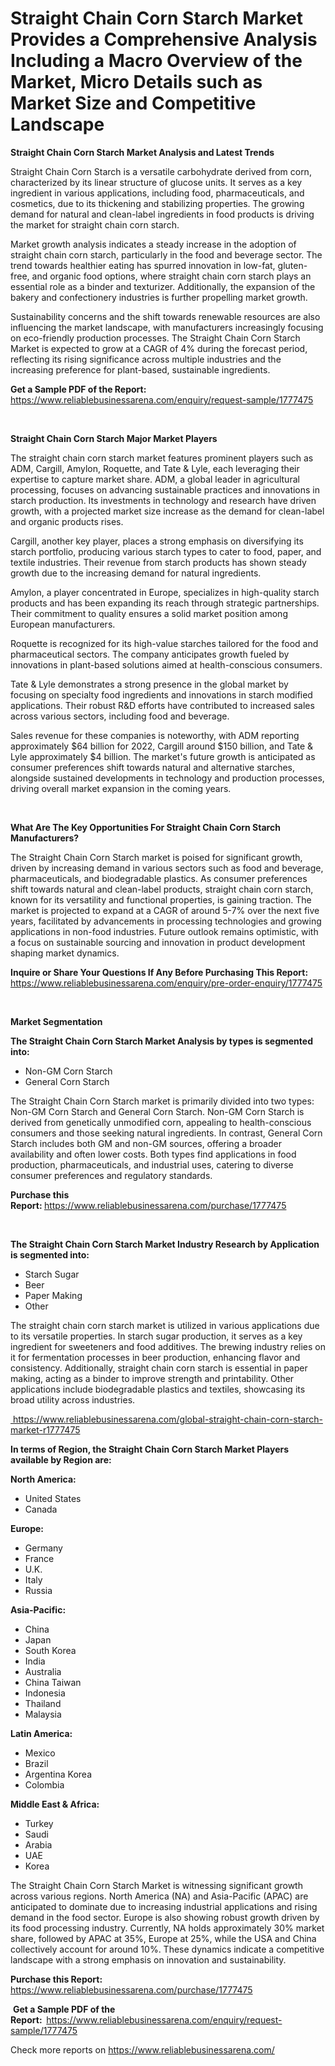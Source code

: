 <p><h1>Straight Chain Corn Starch Market Provides a Comprehensive Analysis Including a Macro Overview of the Market, Micro Details such as Market Size and Competitive Landscape</h1></p><p><strong>Straight Chain Corn Starch Market Analysis and Latest Trends</strong></p>
<p><p>Straight Chain Corn Starch is a versatile carbohydrate derived from corn, characterized by its linear structure of glucose units. It serves as a key ingredient in various applications, including food, pharmaceuticals, and cosmetics, due to its thickening and stabilizing properties. The growing demand for natural and clean-label ingredients in food products is driving the market for straight chain corn starch.</p><p>Market growth analysis indicates a steady increase in the adoption of straight chain corn starch, particularly in the food and beverage sector. The trend towards healthier eating has spurred innovation in low-fat, gluten-free, and organic food options, where straight chain corn starch plays an essential role as a binder and texturizer. Additionally, the expansion of the bakery and confectionery industries is further propelling market growth.</p><p>Sustainability concerns and the shift towards renewable resources are also influencing the market landscape, with manufacturers increasingly focusing on eco-friendly production processes. The Straight Chain Corn Starch Market is expected to grow at a CAGR of 4% during the forecast period, reflecting its rising significance across multiple industries and the increasing preference for plant-based, sustainable ingredients.</p></p>
<p><strong>Get a Sample PDF of the Report:&nbsp;</strong> <a href="https://www.reliablebusinessarena.com/enquiry/request-sample/1777475?utm_campaign=2112&utm_medium=2&utm_source=Github&utm_content=ia&utm_term=02022025&utm_id=straight-chain-corn-starch">https://www.reliablebusinessarena.com/enquiry/request-sample/1777475</a></p>
<p>&nbsp;</p>
<p><strong>Straight Chain Corn Starch Major Market Players</strong></p>
<p><p>The straight chain corn starch market features prominent players such as ADM, Cargill, Amylon, Roquette, and Tate & Lyle, each leveraging their expertise to capture market share. ADM, a global leader in agricultural processing, focuses on advancing sustainable practices and innovations in starch production. Its investments in technology and research have driven growth, with a projected market size increase as the demand for clean-label and organic products rises.</p><p>Cargill, another key player, places a strong emphasis on diversifying its starch portfolio, producing various starch types to cater to food, paper, and textile industries. Their revenue from starch products has shown steady growth due to the increasing demand for natural ingredients.</p><p>Amylon, a player concentrated in Europe, specializes in high-quality starch products and has been expanding its reach through strategic partnerships. Their commitment to quality ensures a solid market position among European manufacturers.</p><p>Roquette is recognized for its high-value starches tailored for the food and pharmaceutical sectors. The company anticipates growth fueled by innovations in plant-based solutions aimed at health-conscious consumers.</p><p>Tate & Lyle demonstrates a strong presence in the global market by focusing on specialty food ingredients and innovations in starch modified applications. Their robust R&D efforts have contributed to increased sales across various sectors, including food and beverage.</p><p>Sales revenue for these companies is noteworthy, with ADM reporting approximately $64 billion for 2022, Cargill around $150 billion, and Tate & Lyle approximately $4 billion. The market's future growth is anticipated as consumer preferences shift towards natural and alternative starches, alongside sustained developments in technology and production processes, driving overall market expansion in the coming years.</p></p>
<p>&nbsp;</p>
<p><strong>What Are The Key Opportunities For Straight Chain Corn Starch Manufacturers?</strong></p>
<p><p>The Straight Chain Corn Starch market is poised for significant growth, driven by increasing demand in various sectors such as food and beverage, pharmaceuticals, and biodegradable plastics. As consumer preferences shift towards natural and clean-label products, straight chain corn starch, known for its versatility and functional properties, is gaining traction. The market is projected to expand at a CAGR of around 5-7% over the next five years, facilitated by advancements in processing technologies and growing applications in non-food industries. Future outlook remains optimistic, with a focus on sustainable sourcing and innovation in product development shaping market dynamics.</p></p>
<p><strong>Inquire or Share Your Questions If Any Before Purchasing This Report:</strong> <a href="https://www.reliablebusinessarena.com/enquiry/pre-order-enquiry/1777475?utm_campaign=2112&utm_medium=2&utm_source=Github&utm_content=ia&utm_term=02022025&utm_id=straight-chain-corn-starch">https://www.reliablebusinessarena.com/enquiry/pre-order-enquiry/1777475</a></p>
<p>&nbsp;</p>
<p><strong>Market Segmentation</strong></p>
<p><strong>The Straight Chain Corn Starch Market Analysis by types is segmented into:</strong></p>
<p><ul><li>Non-GM Corn Starch</li><li>General Corn Starch</li></ul></p>
<p><p>The Straight Chain Corn Starch market is primarily divided into two types: Non-GM Corn Starch and General Corn Starch. Non-GM Corn Starch is derived from genetically unmodified corn, appealing to health-conscious consumers and those seeking natural ingredients. In contrast, General Corn Starch includes both GM and non-GM sources, offering a broader availability and often lower costs. Both types find applications in food production, pharmaceuticals, and industrial uses, catering to diverse consumer preferences and regulatory standards.</p></p>
<p><strong>Purchase this Report:&nbsp;</strong><a href="https://www.reliablebusinessarena.com/purchase/1777475?utm_campaign=2112&utm_medium=2&utm_source=Github&utm_content=ia&utm_term=02022025&utm_id=straight-chain-corn-starch">https://www.reliablebusinessarena.com/purchase/1777475</a></p>
<p>&nbsp;</p>
<p><strong>The Straight Chain Corn Starch Market Industry Research by Application is segmented into:</strong></p>
<p><ul><li>Starch Sugar</li><li>Beer</li><li>Paper Making</li><li>Other</li></ul></p>
<p><p>The straight chain corn starch market is utilized in various applications due to its versatile properties. In starch sugar production, it serves as a key ingredient for sweeteners and food additives. The brewing industry relies on it for fermentation processes in beer production, enhancing flavor and consistency. Additionally, straight chain corn starch is essential in paper making, acting as a binder to improve strength and printability. Other applications include biodegradable plastics and textiles, showcasing its broad utility across industries.</p></p>
<p><a href="https://www.reliablebusinessarena.com/global-straight-chain-corn-starch-market-r1777475?utm_campaign=2112&utm_medium=2&utm_source=Github&utm_content=ia&utm_term=02022025&utm_id=straight-chain-corn-starch">&nbsp;https://www.reliablebusinessarena.com/global-straight-chain-corn-starch-market-r1777475</a></p>
<p><strong>In terms of Region, the Straight Chain Corn Starch Market Players available by Region are:</strong></p>
<p>
    <p> <strong> North America: </strong>
        <ul>
            <li>United States</li>
            <li>Canada</li>
        </ul>
        </p> 
    <p> <strong> Europe: </strong>
        <ul>
            <li>Germany</li>
            <li>France</li>
            <li>U.K.</li>
            <li>Italy</li>
            <li>Russia</li>
        </ul>
        </p> 
    <p> <strong> Asia-Pacific: </strong>
        <ul>
            <li>China</li>
            <li>Japan</li>
            <li>South Korea</li>
            <li>India</li>
            <li>Australia</li>
            <li>China Taiwan</li>
            <li>Indonesia</li>
            <li>Thailand</li>
            <li>Malaysia</li>
        </ul>
        </p> 
    <p> <strong> Latin America: </strong>
        <ul>
            <li>Mexico</li>
            <li>Brazil</li>
            <li>Argentina Korea</li>
            <li>Colombia</li>
        </ul>
        </p> 
    <p> <strong> Middle East & Africa: </strong>
        <ul>
            <li>Turkey</li>
            <li>Saudi</li>
            <li>Arabia</li>
            <li>UAE</li>
            <li>Korea</li>
        </ul>
    </p>
    </p>
<p><p>The Straight Chain Corn Starch Market is witnessing significant growth across various regions. North America (NA) and Asia-Pacific (APAC) are anticipated to dominate due to increasing industrial applications and rising demand in the food sector. Europe is also showing robust growth driven by its food processing industry. Currently, NA holds approximately 30% market share, followed by APAC at 35%, Europe at 25%, while the USA and China collectively account for around 10%. These dynamics indicate a competitive landscape with a strong emphasis on innovation and sustainability.</p></p>
<p><strong>Purchase this Report: </strong><a href="https://www.reliablebusinessarena.com/purchase/1777475?utm_campaign=2112&utm_medium=2&utm_source=Github&utm_content=ia&utm_term=02022025&utm_id=straight-chain-corn-starch">https://www.reliablebusinessarena.com/purchase/1777475</a></p>
<p>&nbsp;<strong>Get a Sample PDF of the Report:&nbsp;&nbsp;</strong><a href="https://www.reliablebusinessarena.com/enquiry/request-sample/1777475?utm_campaign=2112&utm_medium=2&utm_source=Github&utm_content=ia&utm_term=02022025&utm_id=straight-chain-corn-starch">https://www.reliablebusinessarena.com/enquiry/request-sample/1777475</a></p>
<p><strong></strong></p>
<p>Check more reports on <a href="https://www.reliablebusinessarena.com/?utm_campaign=2112&utm_medium=2&utm_source=Github&utm_content=ia&utm_term=02022025&utm_id=straight-chain-corn-starch">https://www.reliablebusinessarena.com/</a></p>